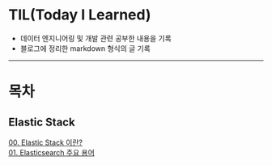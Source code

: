 # TIL(Today I Learned)
* 데이터 엔지니어링 및 개발 관련 공부한 내용을 기록
* 블로그에 정리한 markdown 형식의 글 기록

---
# 목차
## Elastic Stack
[00. Elastic Stack 이란?](https://github.com/kyeongminlee/TIL/blob/main/Elastic_Stack/00_what_is_elastic_stack.md)  
[01. Elasticsearch 주요 용어](https://github.com/kyeongminlee/TIL/blob/main/Elastic_Stack/01_elastic_stack_jargon.md)  
